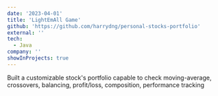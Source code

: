 ```yaml
---
date: '2023-04-01'
title: 'LightEmAll Game'
github: 'https://github.com/harrydng/personal-stocks-portfolio'
external: ''
tech:
  - Java
company: ''
showInProjects: true
---
```


Built a customizable stock's portfolio capable to check moving-average,
crossovers, balancing, profit/loss, composition, performance tracking